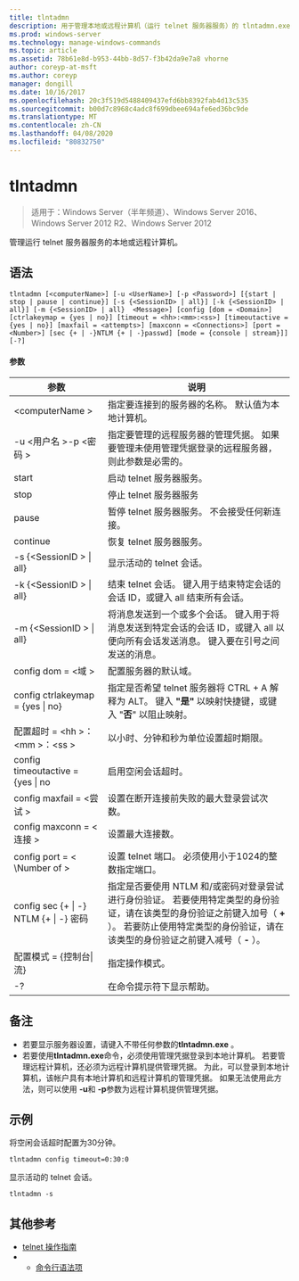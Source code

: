 ```yaml
---
title: tlntadmn
description: 用于管理本地或远程计算机（运行 telnet 服务器服务）的 tlntadmn.exe 的 Windows 命令主题。
ms.prod: windows-server
ms.technology: manage-windows-commands
ms.topic: article
ms.assetid: 78b61e8d-b953-44bb-8d57-f3b42da9e7a8 vhorne
author: coreyp-at-msft
ms.author: coreyp
manager: dongill
ms.date: 10/16/2017
ms.openlocfilehash: 20c3f519d5488409437efd6bb8392fab4d13c535
ms.sourcegitcommit: b00d7c8968c4adc8f699dbee694afe6ed36bc9de
ms.translationtype: MT
ms.contentlocale: zh-CN
ms.lasthandoff: 04/08/2020
ms.locfileid: "80832750"
---
```

# <a name="tlntadmn"></a>tlntadmn

>适用于：Windows Server（半年频道）、Windows Server 2016、Windows Server 2012 R2、Windows Server 2012

管理运行 telnet 服务器服务的本地或远程计算机。   

## <a name="syntax"></a>语法  
```  
tlntadmn [<computerName>] [-u <UserName>] [-p <Password>] [{start | stop | pause | continue}] [-s {<SessionID> | all}] [-k {<SessionID> | all}] [-m {<SessionID> | all}  <Message>] [config [dom = <Domain>] [ctrlakeymap = {yes | no}] [timeout = <hh>:<mm>:<ss>] [timeoutactive = {yes | no}] [maxfail = <attempts>] [maxconn = <Connections>] [port = <Number>] [sec {+ | -}NTLM {+ | -}passwd] [mode = {console | stream}]] [-?]  
```  
#### <a name="parameters"></a>参数  

|                   参数                    |                                                                                                                                                       说明                                                                                                                                                        |
|------------------------------------------------|--------------------------------------------------------------------------------------------------------------------------------------------------------------------------------------------------------------------------------------------------------------------------------------------------------------------------|
|                \<computerName >                 |                                                                                                                    指定要连接到的服务器的名称。 默认值为本地计算机。                                                                                                                    |
|         -u \<用户名 >-p \<密码 >          |                                                指定要管理的远程服务器的管理凭据。 如果要管理未使用管理凭据登录的远程服务器，则此参数是必需的。                                                |
|                     start                      |                                                                                                                                            启动 telnet 服务器服务。                                                                                                                                             |
|                      stop                      |                                                                                                                                             停止 telnet 服务器服务                                                                                                                                              |
|                     pause                      |                                                                                                                          暂停 telnet 服务器服务。 不会接受任何新连接。                                                                                                                          |
|                    continue                    |                                                                                                                                            恢复 telnet 服务器服务。                                                                                                                                            |
|          -s {\<SessionID > &#124; all}          |                                                                                                                                             显示活动的 telnet 会话。                                                                                                                                             |
|          -k {\<SessionID > &#124; all}          |                                                                                                        结束 telnet 会话。 键入用于结束特定会话的会话 ID，或键入 all 结束所有会话。                                                                                                         |
|    -m {\<SessionID > &#124; all} <Message>     |                                                   将消息发送到一个或多个会话。 键入用于将消息发送到特定会话的会话 ID，或键入 all 以便向所有会话发送消息。 键入要在引号之间发送的消息。                                                   |
|             config dom = \<域 >             |                                                                                                                                      配置服务器的默认域。                                                                                                                                       |
|      config ctrlakeymap = {yes &#124; no}      |                                                                                     指定是否希望 telnet 服务器将 CTRL + A 解释为 ALT。 键入 **"是"** 以映射快捷键，或键入 "**否**" 以阻止映射。                                                                                     |
|       配置超时 = \<hh >：\<mm >：\<ss >       |                                                                                                                                 以小时、分钟和秒为单位设置超时期限。                                                                                                                                 |
|     config timeoutactive = {yes &#124; no      |                                                                                                                                            启用空闲会话超时。                                                                                                                                             |
|          config maxfail = \<尝试 >          |                                                                                                                          设置在断开连接前失败的最大登录尝试次数。                                                                                                                          |
|        config maxconn = \<连接 >         |                                                                                                                                         设置最大连接数。                                                                                                                                          |
|            config port = < \Number of >             |                                                                                                                    设置 telnet 端口。 必须使用小于1024的整数指定端口。                                                                                                                    |
| config sec {+ &#124; -} NTLM {+ &#124; -} 密码 | 指定是否要使用 NTLM 和/或密码对登录尝试进行身份验证。 若要使用特定类型的身份验证，请在该类型的身份验证之前键入加号（ **+** ）。 若要防止使用特定类型的身份验证，请在该类型的身份验证之前键入减号（ **-** ）。 |
|     配置模式 = {控制台&#124;流}      |                                                                                                                                             指定操作模式。                                                                                                                                             |
|                       -?                       |                                                                                                                                           在命令提示符下显示帮助。                                                                                                                                           |

## <a name="remarks"></a>备注  
-   若要显示服务器设置，请键入不带任何参数的**tlntadmn.exe** 。  
-   若要使用**tlntadmn.exe**命令，必须使用管理凭据登录到本地计算机。 若要管理远程计算机，还必须为远程计算机提供管理凭据。 为此，可以登录到本地计算机，该帐户具有本地计算机和远程计算机的管理凭据。 如果无法使用此方法，则可以使用 **-u**和 **-p**参数为远程计算机提供管理凭据。  

## <a name="examples"></a><a name=BKMK_Examples></a>示例  
将空闲会话超时配置为30分钟。  
```  
tlntadmn config timeout=0:30:0  
```  
显示活动的 telnet 会话。  
```  
tlntadmn -s  
```  

## <a name="additional-references"></a>其他参考  
-   [telnet 操作指南](https://technet.microsoft.com/library/cc753164(v=ws.10).aspx)  
-   - [命令行语法项](command-line-syntax-key.md)  
